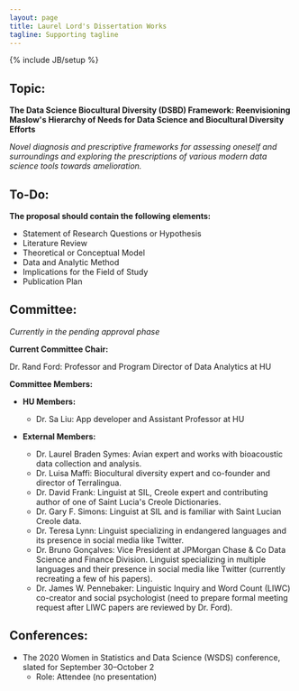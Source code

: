 ```yaml
---
layout: page
title: Laurel Lord's Dissertation Works
tagline: Supporting tagline
---
```

{% include JB/setup %}

## Topic: 

**The Data Science Biocultural Diversity (DSBD) Framework: Reenvisioning Maslow's Hierarchy of Needs for Data Science and Biocultural Diversity Efforts**

*Novel diagnosis and prescriptive frameworks for assessing oneself and surroundings and exploring the prescriptions of various modern data science tools towards amelioration.*


## To-Do:

**The proposal should contain the following elements:**

- Statement of Research Questions or Hypothesis
- Literature Review
- Theoretical or Conceptual Model
- Data and Analytic Method
- Implications for the Field of Study
- Publication Plan


## Committee: 

*Currently in the pending approval phase*

**Current Committee Chair:**

Dr. Rand Ford: Professor and Program Director of Data Analytics at HU

**Committee Members:**  

- **HU Members:**

    - Dr. Sa Liu: App developer and Assistant Professor at HU

- **External Members:** 

    - Dr. Laurel Braden Symes: Avian expert and works with bioacoustic data collection and analysis.
    - Dr. Luisa Maffi: Biocultural diversity expert and co-founder and director of Terralingua.
    - Dr. David Frank: Linguist at SIL, Creole expert and contributing author of one of Saint Lucia's Creole Dictionaries.
    - Dr. Gary F. Simons: Linguist at SIL and is familiar with Saint Lucian Creole data.
    - Dr. Teresa Lynn: Linguist specializing in endangered languages and its presence in social media like Twitter.
    - Dr. Bruno Gonçalves: Vice President at JPMorgan Chase & Co Data Science and Finance Division. Linguist specializing in multiple languages and their presence in social media like Twitter (currently recreating a few of his papers).
    - Dr. James W. Pennebaker: Linguistic Inquiry and Word Count (LIWC) co-creator and social psychologist (need to prepare formal meeting request after LIWC papers are reviewed by Dr. Ford).

## Conferences:
- The 2020 Women in Statistics and Data Science (WSDS) conference, slated for September 30–October 2
    - Role: Attendee (no presentation)
